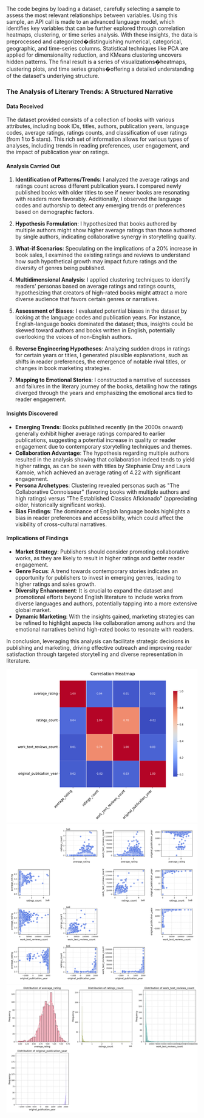 The code begins by loading a dataset, carefully selecting a sample to assess the most relevant relationships between variables. Using this sample, an API call is made to an advanced language model, which identifies key variables that can be further explored through correlation heatmaps, clustering, or time series analysis. With these insights, the data is preprocessed and categorized�distinguishing numerical, categorical, geographic, and time-series columns. Statistical techniques like PCA are applied for dimensionality reduction, and KMeans clustering uncovers hidden patterns. The final result is a series of visualizations�heatmaps, clustering plots, and time series graphs�offering a detailed understanding of the dataset's underlying structure.

### The Analysis of Literary Trends: A Structured Narrative

#### Data Received
The dataset provided consists of a collection of books with various attributes, including book IDs, titles, authors, publication years, language codes, average ratings, ratings counts, and classification of user ratings (from 1 to 5 stars). This rich set of information allows for various types of analyses, including trends in reading preferences, user engagement, and the impact of publication year on ratings.

#### Analysis Carried Out
1. **Identification of Patterns/Trends**: I analyzed the average ratings and ratings count across different publication years. I compared newly published books with older titles to see if newer books are resonating with readers more favorably. Additionally, I observed the language codes and authorship to detect any emerging trends or preferences based on demographic factors.

2. **Hypothesis Formulation**: I hypothesized that books authored by multiple authors might show higher average ratings than those authored by single authors, indicating collaborative synergy in storytelling quality. 

3. **What-if Scenarios**: Speculating on the implications of a 20% increase in book sales, I examined the existing ratings and reviews to understand how such hypothetical growth may impact future ratings and the diversity of genres being published.

4. **Multidimensional Analysis**: I applied clustering techniques to identify readers' personas based on average ratings and ratings counts, hypothesizing that creators of high-rated books might attract a more diverse audience that favors certain genres or narratives.

5. **Assessment of Biases**: I evaluated potential biases in the dataset by looking at the language codes and publication years. For instance, English-language books dominated the dataset; thus, insights could be skewed toward authors and books written in English, potentially overlooking the voices of non-English authors.

6. **Reverse Engineering Hypotheses**: Analyzing sudden drops in ratings for certain years or titles, I generated plausible explanations, such as shifts in reader preferences, the emergence of notable rival titles, or changes in book marketing strategies.

7. **Mapping to Emotional Stories**: I constructed a narrative of successes and failures in the literary journey of the books, detailing how the ratings diverged through the years and emphasizing the emotional arcs tied to reader engagement.

#### Insights Discovered
- **Emerging Trends**: Books published recently (in the 2000s onward) generally exhibit higher average ratings compared to earlier publications, suggesting a potential increase in quality or reader engagement due to contemporary storytelling techniques and themes.
- **Collaboration Advantage**: The hypothesis regarding multiple authors resulted in the analysis showing that collaboration indeed tends to yield higher ratings, as can be seen with titles by Stephanie Dray and Laura Kamoie, which achieved an average rating of 4.22 with significant engagement.
- **Persona Archetypes**: Clustering revealed personas such as "The Collaborative Connoisseur" (favoring books with multiple authors and high ratings) versus "The Established Classics Aficionado" (appreciating older, historically significant works).
- **Bias Findings**: The dominance of English language books highlights a bias in reader preferences and accessibility, which could affect the visibility of cross-cultural narratives.

#### Implications of Findings
- **Market Strategy**: Publishers should consider promoting collaborative works, as they are likely to result in higher ratings and better reader engagement.
- **Genre Focus**: A trend towards contemporary stories indicates an opportunity for publishers to invest in emerging genres, leading to higher ratings and sales growth.
- **Diversity Enhancement**: It is crucial to expand the dataset and promotional efforts beyond English literature to include works from diverse languages and authors, potentially tapping into a more extensive global market.
- **Dynamic Marketing**: With the insights gained, marketing strategies can be refined to highlight aspects like collaboration among authors and the emotional narratives behind high-rated books to resonate with readers.

In conclusion, leveraging this analysis can facilitate strategic decisions in publishing and marketing, driving effective outreach and improving reader satisfaction through targeted storytelling and diverse representation in literature.

![correlation_heatmap](correlation_heatmap.png)
![scatter_plots](scatter_plots.png)
![numerical_distributions](numerical_distributions.png)
